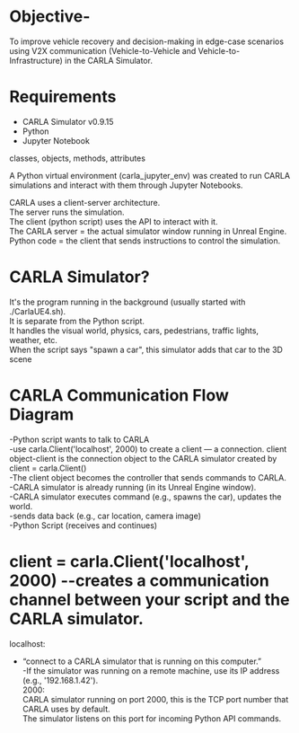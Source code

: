 # Objective-
To improve vehicle recovery and decision-making in edge-case scenarios using V2X communication (Vehicle-to-Vehicle and Vehicle-to-Infrastructure) in the CARLA Simulator.

# Requirements
- CARLA Simulator v0.9.15
- Python 
- Jupyter Notebook

classes, objects, methods, attributes 

A Python virtual environment (carla_jupyter_env) was created to run CARLA simulations and interact with them through Jupyter Notebooks.

CARLA uses a client-server architecture.<br>
The server runs the simulation.<br>
The client (python script) uses the API to interact with it.<br>
The CARLA server = the actual simulator window running in Unreal Engine.<br>
Python code = the client that sends instructions to control the simulation.<br>

# CARLA Simulator?
It's the program running in the background (usually started with ./CarlaUE4.sh).<br>
It is separate from the Python script.<br>
It handles the visual world, physics, cars, pedestrians, traffic lights, weather, etc.<br>
When the script says "spawn a car", this simulator adds that car to the 3D scene<br>

# CARLA Communication Flow Diagram
-Python script wants to talk to CARLA<br>
-use carla.Client('localhost', 2000) to create a client — a connection.  client object-client is the connection object to the CARLA simulator created by client = carla.Client()<br>
-The client object becomes the controller that sends commands to CARLA.<br>
-CARLA simulator is already running (in its Unreal Engine window).<br>
-CARLA simulator executes command (e.g., spawns the car), updates the world.<br>
-sends data back (e.g., car location, camera image)<br>
-Python Script (receives and continues)<br>

# client = carla.Client('localhost', 2000) --creates a communication channel between your script and the CARLA simulator.
localhost:<br>
- “connect to a CARLA simulator that is running on this computer.”<br>
-If the simulator was running on a remote machine, use its IP address (e.g., '192.168.1.42').<br>
2000: <br>
CARLA simulator running on port 2000, this is the TCP port number that CARLA uses by default.<br>
The simulator listens on this port for incoming Python API commands.<br>
